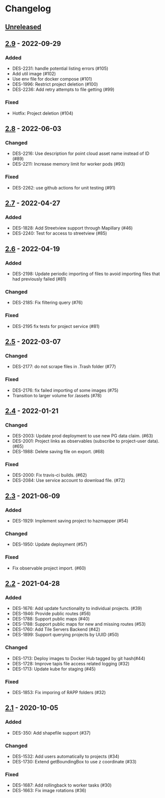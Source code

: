 # Changelog

## [Unreleased]

## [2.9] - 2022-09-29

### Added

- DES-2231: handle potential listing errors (#105)
- Add util image (#102)
- Use env file for docker compose (#101)
- DES-1996: Restrict project deletion (#100)
- DES-2236: Add retry attempts to file getting (#99)

### Fixed

- Hotfix: Project deletion (#104)

## [2.8] - 2022-06-03

### Changed
- DES-2216: Use description for point cloud asset name instead of ID (#89)
- DES-2211: Increase memory limit for worker pods (#93)

### Fixed
- DES-2262: use github actions for unit testing (#91)

## [2.7] - 2022-04-27

### Added
- DES-1828: Add Streetview support through Mapillary (#46)
- DES-2240: Test for access to streetview (#85)

## [2.6] - 2022-04-19

### Added
- DES-2198: Update periodic importing of files to avoid importing files that had previously failed (#81)

### Changed
- DES-2185: Fix filtering query (#76)

### Fixed
- DES-2195 fix tests for project service (#81)


## [2.5] - 2022-03-07

### Changed
- DES-2177: do not scrape files in .Trash folder (#77)

### Fixed
- DES-2176: fix failed importing of some images (#75)
- Transition to larger volume for /assets (#78)

## [2.4] - 2022-01-21

### Changed
- DES-2003: Update prod deployment to use new PG data claim. (#63)
- DES-2001: Project links as observables (subscribe to project-user data). (#65)
- DES-1988: Delete saving file on export. (#68)

### Fixed
- DES-2000: Fix travis-ci builds. (#62)
- DES-2084: Use service account to download file. (#72)

## [2.3] - 2021-06-09

### Added
- DES-1929: Implement saving project to hazmapper (#54)

### Changed
- DES-1950: Update deployment (#57)

### Fixed
- Fix observable project import. (#60)

## [2.2] - 2021-04-28

### Added
- DES-1676: Add update functionality to individual projects. (#39)
- DES-1946: Provide public routes (#56)
- DES-1788: Support public maps (#40)
- DES-1788: Support public maps for new and missing routes (#53)
- DES-1760: Add Tile Servers Backend (#42)
- DES-1899: Support querying projects by UUID (#50)

### Changed
- DES-1713: Deploy images to Docker Hub tagged by git hash(#44)
- DES-1728: Improve tapis file access related logging (#32)
- DES-1713: Update kube for staging (#45)

### Fixed
- DES-1853: Fix imporing of RAPP folders (#32)

## [2.1] - 2020-10-05

### Added
- DES-350: Add shapefile support (#37)

### Changed
- DES-1532: Add users automatically to projects (#34)
- DES-1730: Extend getBoundingBox to use z coordinate (#33)

### Fixed
- DES-1687: Add rollingback to worker tasks (#30)
- DES-1663: Fix image rotations (#36)

[unreleased]: https://github.com/TACC-Cloud/hazmapper/compare/v2.9...HEAD
[2.9]: https://github.com/TACC-Cloud/hazmapper/releases/tag/v2.9
[2.8]: https://github.com/TACC-Cloud/hazmapper/releases/tag/v2.8
[2.7]: https://github.com/TACC-Cloud/geoapi/releases/tag/v2.7
[2.6]: https://github.com/TACC-Cloud/geoapi/releases/tag/v2.6
[2.5]: https://github.com/TACC-Cloud/geoapi/releases/tag/v2.5
[2.4]: https://github.com/TACC-Cloud/geoapi/releases/tag/v2.4
[2.3]: https://github.com/TACC-Cloud/geoapi/releases/tag/v2.3
[2.2]: https://github.com/TACC-Cloud/geoapi/releases/tag/v2.2
[2.1]: https://github.com/TACC-Cloud/geoapi/releases/tag/v2.1
